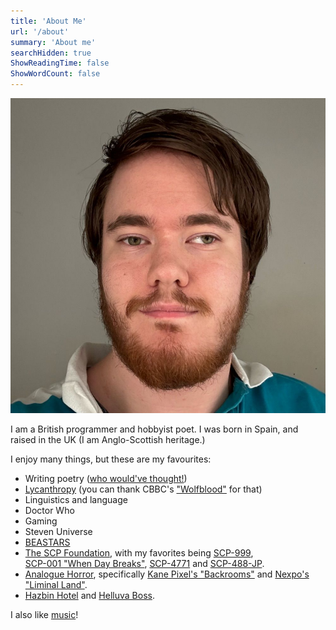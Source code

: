 ```yaml
---
title: 'About Me'
url: '/about'
summary: 'About me'
searchHidden: true
ShowReadingTime: false
ShowWordCount: false
---
```


![an image of me](/images/Ewan.jpeg)

I am a British programmer and hobbyist poet.
I was born in Spain, and raised in the UK (I am Anglo-Scottish heritage.)

I enjoy many things, but these are my favourites:

- Writing poetry ([who would've thought!](/poetry))
- [Lycanthropy](https://en.wikipedia.org/wiki/Werewolf) (you can thank CBBC's ["Wolfblood"](https://en.wikipedia.org/wiki/Wolfblood) for that)
- Linguistics and language
- Doctor Who
- Gaming
- Steven Universe
- [BEASTARS](https://en.wikipedia.org/wiki/Beastars)  
- [The SCP Foundation](https://en.wikipedia.org/wiki/SCP_Foundation), with my favorites being [SCP-999](https://scp-wiki.wikidot.com/scp-999),  
[SCP-001 "When Day Breaks"](https://scpfoundation.fandom.com/wiki/SCP-001_%27%27When_Day_Breaks%27%27), [SCP-4771](https://scp-wiki.wikidot.com/scp-4771) and [SCP-488-JP](https://scp-wiki.wikidot.com/scp-488-jp).  
- [Analogue Horror](https://aesthetics.fandom.com/wiki/Analog_Horror), specifically [Kane Pixel's "Backrooms"](https://kane-pixels-backrooms.fandom.com/wiki/Kane_Pixels_Backrooms_Wiki) and [Nexpo's "Liminal Land"](https://www.visitliminalland.net/).
- [Hazbin Hotel](https://en.wikipedia.org/wiki/Hazbin_Hotel) and [Helluva Boss](https://en.wikipedia.org/wiki/Helluva_Boss).

I also like [music](https://open.spotify.com/playlist/4Zc7Jo2VgPDQaDWbS9FIGi)!
